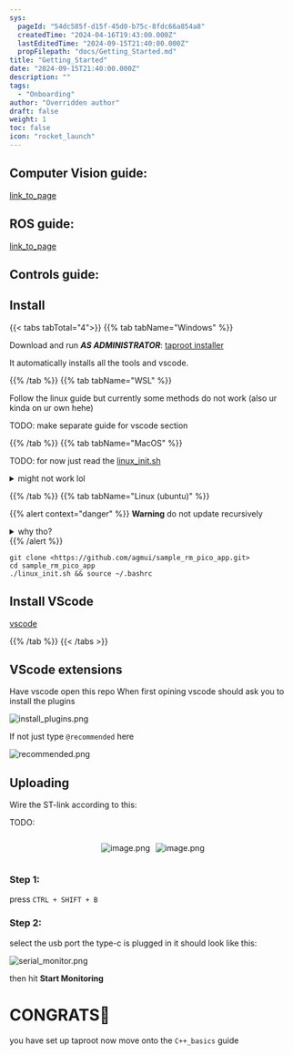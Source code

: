 ```yaml
---
sys:
  pageId: "54dc585f-d15f-45d0-b75c-8fdc66a854a8"
  createdTime: "2024-04-16T19:43:00.000Z"
  lastEditedTime: "2024-09-15T21:40:00.000Z"
  propFilepath: "docs/Getting_Started.md"
title: "Getting_Started"
date: "2024-09-15T21:40:00.000Z"
description: ""
tags:
  - "Onboarding"
author: "Overridden author"
draft: false
weight: 1
toc: false
icon: "rocket_launch"
---
```


## Computer Vision guide:

[link_to_page](86d45bc0-388b-4d26-8848-44f255f73d0e)

## ROS guide:

[link_to_page](3c76c1de-ec8f-46d6-8b0a-294005edc2d5)

## Controls guide:

## Install

{{< tabs tabTotal="4">}}
{{% tab tabName="Windows" %}}

Download and run _**AS ADMINISTRATOR**_: [taproot installer](https://github.com/Thornbots/TeachingFreshies/releases/tag/1.0)

It automatically installs all the tools and vscode.

{{% /tab %}}
{{% tab tabName="WSL" %}}

Follow the linux guide but currently some methods do not work (also ur kinda on ur own hehe)

TODO: make separate guide for vscode section

{{% /tab %}}
{{% tab tabName="MacOS" %}}

TODO: for now just read the [linux_init.sh](https://github.com/agmui/sample_rm_pico_app/blob/main/linux_init.sh)

<details>
<summary>might not work lol</summary>

`brew install libusb pkg-config`

Next install: [vscode](https://code.visualstudio.com/Download)

</details>

{{% /tab %}}
{{% tab tabName="Linux (ubuntu)" %}}

{{% alert context="danger" %}}
**Warning** do not update recursively
<details>
<summary>why tho?</summary>
There are some submodules that may go on for a while (like tinyusb) and I highly
recommend you don't need to get them.
If you want to see what submodules I update just look in `linux_init.sh`
</details>
{{% /alert %}}

```shell
git clone <https://github.com/agmui/sample_rm_pico_app.git>
cd sample_rm_pico_app
./linux_init.sh && source ~/.bashrc
```

## Install VScode

[vscode](https://code.visualstudio.com/Download)

{{% /tab %}}
{{< /tabs >}}

## VScode extensions

Have vscode open this repo
When first opining vscode should ask you to install the plugins

![install_plugins.png](https://prod-files-secure.s3.us-west-2.amazonaws.com/d518164a-d88e-44d1-a4ee-3adb3bd8bce0/89bd30f0-1825-4e77-867b-0a41ce370880/install_plugins.png?X-Amz-Algorithm=AWS4-HMAC-SHA256&X-Amz-Content-Sha256=UNSIGNED-PAYLOAD&X-Amz-Credential=ASIAZI2LB466XLJTDBCO%2F20250428%2Fus-west-2%2Fs3%2Faws4_request&X-Amz-Date=20250428T140934Z&X-Amz-Expires=3600&X-Amz-Security-Token=IQoJb3JpZ2luX2VjEN7%2F%2F%2F%2F%2F%2F%2F%2F%2F%2FwEaCXVzLXdlc3QtMiJIMEYCIQDen3ZRI0fJArPwqvUi08J0bxlzslS5nz%2Fe8D0LpawxsAIhAK0%2FV6GrFfr99XZx%2FA3Dyb1mSmPtR223Vp7jbLqHZMshKv8DCHYQABoMNjM3NDIzMTgzODA1Igw9fQAcYpQLXLvsL4wq3APU6A%2B8A8YoKt5tBrEJiKeeF%2B84QFzDPTGWBfNHo2xj07DufAvmIZhCCu7hWLW0FR9Lh3jE0SWNdpni0WKLAc7pjkTUwmfa%2F4ay%2BsEpftdiasvolEyc1uUrz2SO7tuiIUcVyEGrY2ulnktfP60LbhikRi4vbnbuABChjWZkkXAOj4rsfWzRksmwio6V3OpU1nkj6JB5pIf4Bxg3y%2BHkqPxwqWD3gU5iKkJ0rFWuRYAv9gOLYxTBbNMKp9fWclr%2FpJKG1UlhQSwikQfhd4wDOtNI4omu5rC%2BhMjv2zDacHzZ7o1MI59WY3buqn1paIZ9NdlzMCwfnoK5A8TZkmZu5%2FuM%2BDIcvG09AqrL0X%2FDydl0vaBFv9cwta%2FVNbElsVzXnUtJVdRirS12lOAfn%2FN1mSY0YsXsAm3%2FSzeA9vWYDtbtKRLPyxEj6NNYqHKrS78mAHUWp41D2bfWUAMDkWkeFCNrkSh7DUlYG0YSzLeqHXokoUe5vnLVtPfWGOPQve%2FRKExfvJ%2BB1OqwNWEkESDDc30QVAlyynLyZbLBKJb%2BxSLjjOLo%2F2yin%2B%2FYrAMBvu5GLLmUqTdR30H1l07RDMwFLDsUXAcKhiSI9l5G%2F7VkPvyTTOXV5eZSanfnE3quyDDZg77ABjqkAWSaDMUOLJHlEBKUWm6oJ04mSx%2B2HydnVt95Dh0HiHggpa%2FNIyP2TXdB442EjTr2dFt90xmvt0prWIi3GeEGX4Hgc2bwWpN6mgYbwWwLFM%2BQk5YhnKD1HVAv7WZQhSDhn10uEP1UCsE4ggkCG7rbL91iP8g5%2FM%2BTsNakKlXXdpTOoCdXE6id9Dg%2Bjzu5nlrTRuh3qjkGg2urK1Snyrnm8DjKlf9h&X-Amz-Signature=6e19f5cfd0273ba55a3a41ae4e1947a82f17a980bab5c0abf6ca40d4ddd6e8e0&X-Amz-SignedHeaders=host&x-id=GetObject)

If not just type `@recommended` here  

![recommended.png](https://prod-files-secure.s3.us-west-2.amazonaws.com/d518164a-d88e-44d1-a4ee-3adb3bd8bce0/61e661e9-5d85-4dfc-be0d-8d2097a5e793/recommended.png?X-Amz-Algorithm=AWS4-HMAC-SHA256&X-Amz-Content-Sha256=UNSIGNED-PAYLOAD&X-Amz-Credential=ASIAZI2LB466XLJTDBCO%2F20250428%2Fus-west-2%2Fs3%2Faws4_request&X-Amz-Date=20250428T140935Z&X-Amz-Expires=3600&X-Amz-Security-Token=IQoJb3JpZ2luX2VjEN7%2F%2F%2F%2F%2F%2F%2F%2F%2F%2FwEaCXVzLXdlc3QtMiJIMEYCIQDen3ZRI0fJArPwqvUi08J0bxlzslS5nz%2Fe8D0LpawxsAIhAK0%2FV6GrFfr99XZx%2FA3Dyb1mSmPtR223Vp7jbLqHZMshKv8DCHYQABoMNjM3NDIzMTgzODA1Igw9fQAcYpQLXLvsL4wq3APU6A%2B8A8YoKt5tBrEJiKeeF%2B84QFzDPTGWBfNHo2xj07DufAvmIZhCCu7hWLW0FR9Lh3jE0SWNdpni0WKLAc7pjkTUwmfa%2F4ay%2BsEpftdiasvolEyc1uUrz2SO7tuiIUcVyEGrY2ulnktfP60LbhikRi4vbnbuABChjWZkkXAOj4rsfWzRksmwio6V3OpU1nkj6JB5pIf4Bxg3y%2BHkqPxwqWD3gU5iKkJ0rFWuRYAv9gOLYxTBbNMKp9fWclr%2FpJKG1UlhQSwikQfhd4wDOtNI4omu5rC%2BhMjv2zDacHzZ7o1MI59WY3buqn1paIZ9NdlzMCwfnoK5A8TZkmZu5%2FuM%2BDIcvG09AqrL0X%2FDydl0vaBFv9cwta%2FVNbElsVzXnUtJVdRirS12lOAfn%2FN1mSY0YsXsAm3%2FSzeA9vWYDtbtKRLPyxEj6NNYqHKrS78mAHUWp41D2bfWUAMDkWkeFCNrkSh7DUlYG0YSzLeqHXokoUe5vnLVtPfWGOPQve%2FRKExfvJ%2BB1OqwNWEkESDDc30QVAlyynLyZbLBKJb%2BxSLjjOLo%2F2yin%2B%2FYrAMBvu5GLLmUqTdR30H1l07RDMwFLDsUXAcKhiSI9l5G%2F7VkPvyTTOXV5eZSanfnE3quyDDZg77ABjqkAWSaDMUOLJHlEBKUWm6oJ04mSx%2B2HydnVt95Dh0HiHggpa%2FNIyP2TXdB442EjTr2dFt90xmvt0prWIi3GeEGX4Hgc2bwWpN6mgYbwWwLFM%2BQk5YhnKD1HVAv7WZQhSDhn10uEP1UCsE4ggkCG7rbL91iP8g5%2FM%2BTsNakKlXXdpTOoCdXE6id9Dg%2Bjzu5nlrTRuh3qjkGg2urK1Snyrnm8DjKlf9h&X-Amz-Signature=4c42f508f04a904114cfef8b0ae31bf3352522f3e958f4cfb22f1125e5431e5c&X-Amz-SignedHeaders=host&x-id=GetObject)

## Uploading

Wire the ST-link according to this:

TODO:

<div style="display: flex;flex-direction: row; column-gap:10px; max-width: 630px;justify-content: center;">
<div>

![image.png](https://prod-files-secure.s3.us-west-2.amazonaws.com/d518164a-d88e-44d1-a4ee-3adb3bd8bce0/210ecb78-1116-4d7b-b9b7-2292f66fa2c2/image.png?X-Amz-Algorithm=AWS4-HMAC-SHA256&X-Amz-Content-Sha256=UNSIGNED-PAYLOAD&X-Amz-Credential=ASIAZI2LB466Y6MN7T5M%2F20250428%2Fus-west-2%2Fs3%2Faws4_request&X-Amz-Date=20250428T140939Z&X-Amz-Expires=3600&X-Amz-Security-Token=IQoJb3JpZ2luX2VjEN7%2F%2F%2F%2F%2F%2F%2F%2F%2F%2FwEaCXVzLXdlc3QtMiJIMEYCIQDyZ0NJEYeHs6ByMt7bQmGY98QTzyL0uvEXQL%2BHEbYGsAIhALYdK7R4mC%2B6f4XxAgjomG66nqPuAZvm0HyqMMK7ZPPdKv8DCHYQABoMNjM3NDIzMTgzODA1IgxcU98TwCmPJjuhdrYq3APFuCc2EE4H3bY58DzT6b%2FJSQEhy78W5mJBSyvWldyKpkSeXzQNzKIiuIAK2eG4f1dSHy%2FI0%2F5o6jM4fhm1joe1iuJDIr%2FJ18y86Msal8EEP9zpG0bDZWPr8vofzY%2FDaNf0AzMiadS0O5NRWCvXunTgNwPixDA52%2FIvB60sq6WCWXBEzR4WX06dOAcmFeXFI1CewP82a67bY8MriWwGvKxN1mIrhz8yNRLNblR0OBflmlxvEDLsr86q7Ut8CKlf7AfBtzZoUH2bfrXvh9oakiEFiu9ZAY1AMzJMLuJdBxvVJKwXmoxfcYIVrAwogKYc7%2Fao%2F%2B04%2BI%2FyqCn%2F2pEHb7Kf%2BnMtoRZ1yc5I74qrqHy16Asj7999JJHqBd3Z5eRUN7TD%2BcFChvG3GFDGKxIu1Y0AmDjFV8ZWvPJk1gRzq8nCI9MeAmJPiSuY0CDS2pshfhIlEu%2FhG9x4%2Bv1BvXimDsKBC8z9ZiOf8HhFF%2F%2FGe9gY658YuKmps74CDUdY2lEc1JoHC76wQWGCJcWKgN%2B5OMpc1G%2BbX21O12SqdPIGhFnZ85fdmSkgmKO%2BsrL1VDuclhEbghbH3VUBkjz8jlJgf0j%2B19mzciXDUbkOa9%2B2x7lHe8lvkuR0uovtQL3IPzDugr7ABjqkAWOLFVMGaaOVRP75yldr6cx6jhHoNcTOr6cCCsosoZLZw6oxNEE8iaN2Z7lMgnx0wbhx8nA9C93o5yvFtyEKkCc9Ith9W9RLTs8fXdMaeKbwvkDFCAzF5Iz4P1GvpWBheDUkOm1roNe%2FDkHrPi%2BHNuPm7%2BUKGlJCacHDxNvU7PabgKGklykFWWpeWRlXpEJ4LIM5X3euymT7IArm6jQgFB5KehKg&X-Amz-Signature=fb6c4cc19db25cd77dcb0f96257196980ab0ae36b05759a4b00ee678f8613f6e&X-Amz-SignedHeaders=host&x-id=GetObject)

</div>
<div>

![image.png](https://prod-files-secure.s3.us-west-2.amazonaws.com/d518164a-d88e-44d1-a4ee-3adb3bd8bce0/33a0fd0f-8ca6-4a86-8e09-26e95ded1fff/image.png?X-Amz-Algorithm=AWS4-HMAC-SHA256&X-Amz-Content-Sha256=UNSIGNED-PAYLOAD&X-Amz-Credential=ASIAZI2LB466SETYPQPX%2F20250428%2Fus-west-2%2Fs3%2Faws4_request&X-Amz-Date=20250428T140939Z&X-Amz-Expires=3600&X-Amz-Security-Token=IQoJb3JpZ2luX2VjEN7%2F%2F%2F%2F%2F%2F%2F%2F%2F%2FwEaCXVzLXdlc3QtMiJGMEQCIFnmbdflsz0TyNo7kdWSlkMf9eVuzBip2XbcuiDq6oaVAiAujx8sHMkgF564qMO%2F6Qxh2BqOfNhjchAR3sFnmfUsuSr%2FAwh2EAAaDDYzNzQyMzE4MzgwNSIMsXrIgc8Z3RFe9NX0KtwDzGDy7DCrmZWU42nYEj%2FToYnlmtC6%2Bpw3q%2Bv0e%2FcWGwGz0a7g6364TzpgO8yjI4VdqXM9JYeDS2orOicPasxAIPrY8Bq%2F0sRr0JoDltnw2RstUchG6L4r2GgtzWbq%2BqQwc9sw07wncZ7wMM3n9Ur9n4UdHhvI4oAHwZCx1LPwgD2O94kiUHHsvQHfa%2Fj45zY%2Fh0pknFXgIOVz4WUt0Z6dMXoZVUHt4AV9l8iVaNYhCwg05snx2AOxynCIlsp1797CwQrot3mDfmcrwnZ2WOWRXNcWQXp9Nnk75FvLBXGrJe9dQY8n7MqEvQK9zEByguX%2BV4wLrDOVNrWQvpmf7uD7N9ITC5bfVoLqxRpf2nY1agQD2%2FdSRDlALZYIYFUCbxBpZJN53k8VgtF6vWU2M9waZ1lr9Aep9IC8XMDgsRrfI1cvI5rwl6aDTSe6rxphWazwnPqnOhC%2BqM38Yqa6Ztxp%2F45UhOArnHO7Q0hU3LcgEGRr%2BIMqr26pYWlWNIr%2BZnRfFmpIuCmAA6bD%2FAGptm82gnp8VzWhwSDoXIrtKzoX0mtdTCBzB3aRb816E5kEINQ%2FfJrJT%2FSEPa0S3GS4obgH5BKKCPbB9hgspCd0Gzk0AA%2BBq4Hj7%2B35ofcc65Ew2IO%2BwAY6pgHaEZ7KkPJ7faGEs%2BRhYAmU4f5UiT2TgvDxuqbyBwZPWTeBsW%2FjX4gJsUzfmDy0nSFUOt8JKV5S1gvJHqsboEMZE24w1KyUZshp2ViAaHYlqA0vtZtfy%2FK2eicy06il6Mdz24234JUB0cNSCoSt7al6P5Axwz3RTlyUVRgREz6DU8QwCCwbdbZCaC%2B2%2BePocR9fIFCGSFaxxGgXA4b0alOlSPyBWGpc&X-Amz-Signature=2420f8f52561a4a0430f9523fdfeeb9aee59d067b997316aef880724342e53c1&X-Amz-SignedHeaders=host&x-id=GetObject)

</div>
</div>

### Step 1:

press `CTRL + SHIFT + B`

### Step 2:

select the usb port the type-c is plugged in it should look like this:

![serial_monitor.png](https://prod-files-secure.s3.us-west-2.amazonaws.com/d518164a-d88e-44d1-a4ee-3adb3bd8bce0/f03f4774-05d4-4393-b6a0-d5efb6d315ab/serial_monitor.png?X-Amz-Algorithm=AWS4-HMAC-SHA256&X-Amz-Content-Sha256=UNSIGNED-PAYLOAD&X-Amz-Credential=ASIAZI2LB466XLJTDBCO%2F20250428%2Fus-west-2%2Fs3%2Faws4_request&X-Amz-Date=20250428T140934Z&X-Amz-Expires=3600&X-Amz-Security-Token=IQoJb3JpZ2luX2VjEN7%2F%2F%2F%2F%2F%2F%2F%2F%2F%2FwEaCXVzLXdlc3QtMiJIMEYCIQDen3ZRI0fJArPwqvUi08J0bxlzslS5nz%2Fe8D0LpawxsAIhAK0%2FV6GrFfr99XZx%2FA3Dyb1mSmPtR223Vp7jbLqHZMshKv8DCHYQABoMNjM3NDIzMTgzODA1Igw9fQAcYpQLXLvsL4wq3APU6A%2B8A8YoKt5tBrEJiKeeF%2B84QFzDPTGWBfNHo2xj07DufAvmIZhCCu7hWLW0FR9Lh3jE0SWNdpni0WKLAc7pjkTUwmfa%2F4ay%2BsEpftdiasvolEyc1uUrz2SO7tuiIUcVyEGrY2ulnktfP60LbhikRi4vbnbuABChjWZkkXAOj4rsfWzRksmwio6V3OpU1nkj6JB5pIf4Bxg3y%2BHkqPxwqWD3gU5iKkJ0rFWuRYAv9gOLYxTBbNMKp9fWclr%2FpJKG1UlhQSwikQfhd4wDOtNI4omu5rC%2BhMjv2zDacHzZ7o1MI59WY3buqn1paIZ9NdlzMCwfnoK5A8TZkmZu5%2FuM%2BDIcvG09AqrL0X%2FDydl0vaBFv9cwta%2FVNbElsVzXnUtJVdRirS12lOAfn%2FN1mSY0YsXsAm3%2FSzeA9vWYDtbtKRLPyxEj6NNYqHKrS78mAHUWp41D2bfWUAMDkWkeFCNrkSh7DUlYG0YSzLeqHXokoUe5vnLVtPfWGOPQve%2FRKExfvJ%2BB1OqwNWEkESDDc30QVAlyynLyZbLBKJb%2BxSLjjOLo%2F2yin%2B%2FYrAMBvu5GLLmUqTdR30H1l07RDMwFLDsUXAcKhiSI9l5G%2F7VkPvyTTOXV5eZSanfnE3quyDDZg77ABjqkAWSaDMUOLJHlEBKUWm6oJ04mSx%2B2HydnVt95Dh0HiHggpa%2FNIyP2TXdB442EjTr2dFt90xmvt0prWIi3GeEGX4Hgc2bwWpN6mgYbwWwLFM%2BQk5YhnKD1HVAv7WZQhSDhn10uEP1UCsE4ggkCG7rbL91iP8g5%2FM%2BTsNakKlXXdpTOoCdXE6id9Dg%2Bjzu5nlrTRuh3qjkGg2urK1Snyrnm8DjKlf9h&X-Amz-Signature=66efcde27136b69d780966a6b4613e102d0f1d096891779207e30a8a2767a5fa&X-Amz-SignedHeaders=host&x-id=GetObject)

then hit **Start Monitoring**

# CONGRATS🎉

you have set up taproot now move onto the `C++_basics` guide
